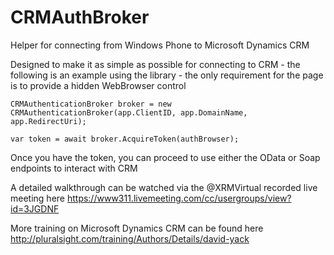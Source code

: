 CRMAuthBroker
=============

Helper for connecting from Windows Phone to Microsoft Dynamics CRM 

Designed to make it as simple as possible for connecting to CRM - the following is an example using the library - the only requirement for the page is to provide a hidden WebBrowser control 

    CRMAuthenticationBroker broker = new CRMAuthenticationBroker(app.ClientID, app.DomainName, app.RedirectUri);
   
    var token = await broker.AcquireToken(authBrowser);
 
Once you have the token, you can proceed to use either the OData or Soap endpoints to interact with CRM


A detailed walkthrough can be watched via the @XRMVirtual recorded live meeting here https://www311.livemeeting.com/cc/usergroups/view?id=3JGDNF


More training on Microsoft Dynamics CRM can be found here http://pluralsight.com/training/Authors/Details/david-yack 
